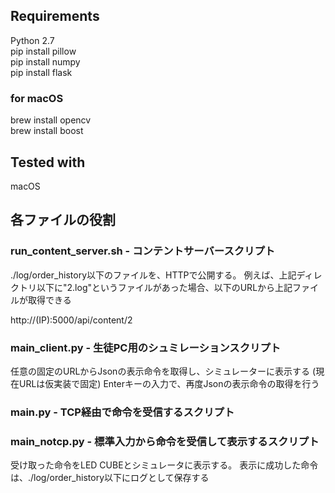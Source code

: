 ## Requirements

Python 2.7  
pip install pillow  
pip install numpy  
pip install flask  

### for macOS

brew install opencv  
brew install boost  

## Tested with

macOS

## 各ファイルの役割

### run_content_server.sh  - コンテントサーバースクリプト

./log/order_history以下のファイルを、HTTPで公開する。
例えば、上記ディレクトリ以下に"2.log"というファイルがあった場合、以下のURLから上記ファイルが取得できる

http://(IP):5000/api/content/2

### main_client.py  - 生徒PC用のシュミレーションスクリプト

任意の固定のURLからJsonの表示命令を取得し、シミュレーターに表示する
(現在URLは仮実装で固定)
Enterキーの入力で、再度Jsonの表示命令の取得を行う


### main.py - TCP経由で命令を受信するスクリプト
### main_notcp.py - 標準入力から命令を受信して表示するスクリプト

受け取った命令をLED CUBEとシミュレータに表示する。
表示に成功した命令は、./log/order_history以下にログとして保存する
